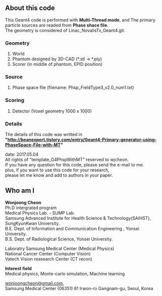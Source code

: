 ## About this code  
This Geant4 code is performed with **Multi-Thread mode**, and The primary particle sources are readed from **Phase shace file**.  
The geometry is considered of Linac_NovalisTx_Geant4.git.  
 

### Geometry  
1) World  
2) Phantom designed by 3D-CAD (*.stl -> *.ply)  
2) Scorer (in middle of phantom, EPID position)  

### Source   
1) Phase space file (filename: Phsp_FieldType3_v2.0_num1.txt)   

### Scoring    
1) Detector (Voxel geometry 1000 x 1000)  



### Details 
The details of this code was writted in **"http://beanexpert.tistory.com/entry/Geant4-Primary-generator-using-PhaseSpace-File-with-MT"**  




date: 2017.05.04  
All rights of "template_G4PhspWithMT" reserved to wjcheon.  
If you have any question for this code, please send the e-mail to me.  
plus, if you want to use this code for your research,  
please let me know and add to authors in your paper.  
  



## Who am I 
**Wonjoong Cheon**  
Ph.D intergrated program  
Medical Physics Lab. - SUMP Lab.  
Samsung Advanced Institute for Health Science & Technology(SAIHST), SungKyunKwan University.  
B.E. Dept. of Information and Communication Engineering , Yonsei University.  
B.S. Dept. of Radiological Science, Yonsei University.  

Laboratry
Samsung Medical Center (Medical Physics)  
National Cancer Center (Computer Vision)  
Vatech Vision reasearch Center (CT recon)  

**Interest field**  
Medical physics, Monte-carlo simulation, Machine learning  

wonjoongcheon@gmail.com,   
Samsung Medical Center (06351) 81 Irwon-ro Gangnam-gu, Seoul, Korea
